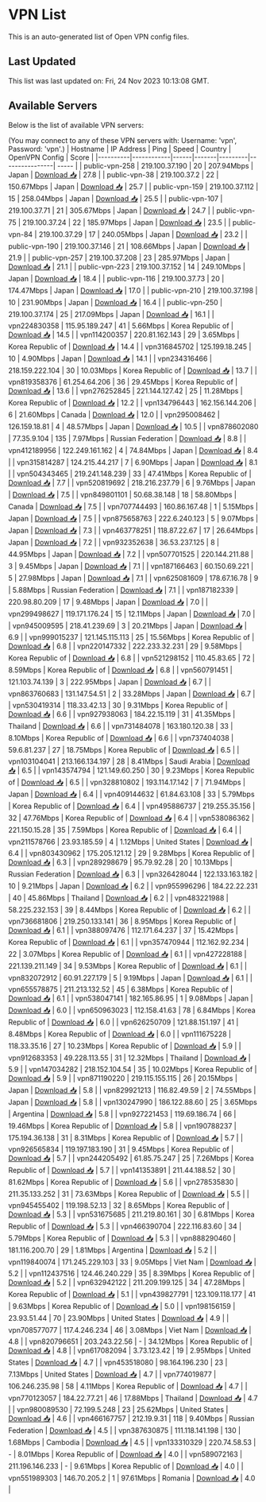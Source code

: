 # VPN List

This is an auto-generated list of Open VPN config files.

## Last Updated

This list was last updated on: Fri, 24 Nov 2023 10:13:08 GMT.

## Available Servers

Below is the list of available VPN servers:

(You may connect to any of these VPN servers with: Username: 'vpn', Password: 'vpn'.)
| Hostname | IP Address | Ping | Speed | Country | OpenVPN Config | Score |
|----------|------------|------|-------|---------|----------------| ----- |
| public-vpn-258 | 219.100.37.190 | 20 | 207.94Mbps | Japan | [Download 📥](./configs/server_0_JP.ovpn) | 27.8 |
| public-vpn-38 | 219.100.37.2 | 22 | 150.67Mbps | Japan | [Download 📥](./configs/server_1_JP.ovpn) | 25.7 |
| public-vpn-159 | 219.100.37.112 | 15 | 258.04Mbps | Japan | [Download 📥](./configs/server_2_JP.ovpn) | 25.5 |
| public-vpn-107 | 219.100.37.71 | 21 | 305.67Mbps | Japan | [Download 📥](./configs/server_3_JP.ovpn) | 24.7 |
| public-vpn-75 | 219.100.37.24 | 22 | 185.97Mbps | Japan | [Download 📥](./configs/server_4_JP.ovpn) | 23.5 |
| public-vpn-84 | 219.100.37.29 | 17 | 240.05Mbps | Japan | [Download 📥](./configs/server_5_JP.ovpn) | 23.2 |
| public-vpn-190 | 219.100.37.146 | 21 | 108.66Mbps | Japan | [Download 📥](./configs/server_6_JP.ovpn) | 21.9 |
| public-vpn-257 | 219.100.37.208 | 23 | 285.97Mbps | Japan | [Download 📥](./configs/server_7_JP.ovpn) | 21.1 |
| public-vpn-223 | 219.100.37.152 | 14 | 249.10Mbps | Japan | [Download 📥](./configs/server_8_JP.ovpn) | 18.4 |
| public-vpn-116 | 219.100.37.73 | 20 | 174.47Mbps | Japan | [Download 📥](./configs/server_9_JP.ovpn) | 17.0 |
| public-vpn-210 | 219.100.37.198 | 10 | 231.90Mbps | Japan | [Download 📥](./configs/server_10_JP.ovpn) | 16.4 |
| public-vpn-250 | 219.100.37.174 | 25 | 217.09Mbps | Japan | [Download 📥](./configs/server_11_JP.ovpn) | 16.1 |
| vpn224830358 | 115.95.189.247 | 41 | 5.66Mbps | Korea Republic of | [Download 📥](./configs/server_12_KR.ovpn) | 14.5 |
| vpn114200357 | 220.81.162.143 | 29 | 3.65Mbps | Korea Republic of | [Download 📥](./configs/server_13_KR.ovpn) | 14.4 |
| vpn316845702 | 125.199.18.245 | 10 | 4.90Mbps | Japan | [Download 📥](./configs/server_14_JP.ovpn) | 14.1 |
| vpn234316466 | 218.159.222.104 | 30 | 10.03Mbps | Korea Republic of | [Download 📥](./configs/server_15_KR.ovpn) | 13.7 |
| vpn819358376 | 61.254.64.206 | 36 | 29.45Mbps | Korea Republic of | [Download 📥](./configs/server_16_KR.ovpn) | 13.6 |
| vpn276252845 | 221.144.127.42 | 25 | 11.28Mbps | Korea Republic of | [Download 📥](./configs/server_17_KR.ovpn) | 12.2 |
| vpn134796443 | 162.156.144.206 | 6 | 21.60Mbps | Canada | [Download 📥](./configs/server_18_CA.ovpn) | 12.0 |
| vpn295008462 | 126.159.18.81 | 4 | 48.57Mbps | Japan | [Download 📥](./configs/server_19_JP.ovpn) | 10.5 |
| vpn878602080 | 77.35.9.104 | 135 | 7.97Mbps | Russian Federation | [Download 📥](./configs/server_20_RU.ovpn) | 8.8 |
| vpn412189956 | 122.249.161.162 | 4 | 74.84Mbps | Japan | [Download 📥](./configs/server_21_JP.ovpn) | 8.4 |
| vpn315814287 | 124.215.44.217 | 7 | 6.90Mbps | Japan | [Download 📥](./configs/server_22_JP.ovpn) | 8.1 |
| vpn504343465 | 219.241.148.239 | 33 | 47.41Mbps | Korea Republic of | [Download 📥](./configs/server_23_KR.ovpn) | 7.7 |
| vpn520819692 | 218.216.237.79 | 6 | 9.76Mbps | Japan | [Download 📥](./configs/server_24_JP.ovpn) | 7.5 |
| vpn849801101 | 50.68.38.148 | 18 | 58.80Mbps | Canada | [Download 📥](./configs/server_25_CA.ovpn) | 7.5 |
| vpn707744493 | 160.86.167.48 | 1 | 5.15Mbps | Japan | [Download 📥](./configs/server_26_JP.ovpn) | 7.5 |
| vpn875658763 | 222.6.240.123 | 5 | 9.07Mbps | Japan | [Download 📥](./configs/server_27_JP.ovpn) | 7.3 |
| vpn463778251 | 118.87.22.67 | 17 | 26.64Mbps | Japan | [Download 📥](./configs/server_28_JP.ovpn) | 7.2 |
| vpn932352638 | 36.53.237.125 | 8 | 44.95Mbps | Japan | [Download 📥](./configs/server_29_JP.ovpn) | 7.2 |
| vpn507701525 | 220.144.211.88 | 3 | 9.45Mbps | Japan | [Download 📥](./configs/server_30_JP.ovpn) | 7.1 |
| vpn187166463 | 60.150.69.221 | 5 | 27.98Mbps | Japan | [Download 📥](./configs/server_31_JP.ovpn) | 7.1 |
| vpn625081609 | 178.67.16.78 | 9 | 5.88Mbps | Russian Federation | [Download 📥](./configs/server_32_RU.ovpn) | 7.1 |
| vpn187182339 | 220.98.80.209 | 17 | 9.48Mbps | Japan | [Download 📥](./configs/server_33_JP.ovpn) | 7.0 |
| vpn299498627 | 119.171.176.24 | 15 | 12.11Mbps | Japan | [Download 📥](./configs/server_34_JP.ovpn) | 7.0 |
| vpn945009595 | 218.41.239.69 | 3 | 20.21Mbps | Japan | [Download 📥](./configs/server_35_JP.ovpn) | 6.9 |
| vpn999015237 | 121.145.115.113 | 25 | 15.56Mbps | Korea Republic of | [Download 📥](./configs/server_36_KR.ovpn) | 6.8 |
| vpn220147332 | 222.233.32.231 | 29 | 9.58Mbps | Korea Republic of | [Download 📥](./configs/server_37_KR.ovpn) | 6.8 |
| vpn521298152 | 110.45.83.65 | 72 | 8.59Mbps | Korea Republic of | [Download 📥](./configs/server_38_KR.ovpn) | 6.8 |
| vpn560791451 | 121.103.74.139 | 3 | 222.95Mbps | Japan | [Download 📥](./configs/server_39_JP.ovpn) | 6.7 |
| vpn863760683 | 131.147.54.51 | 2 | 33.28Mbps | Japan | [Download 📥](./configs/server_40_JP.ovpn) | 6.7 |
| vpn530419314 | 118.33.42.13 | 30 | 9.31Mbps | Korea Republic of | [Download 📥](./configs/server_41_KR.ovpn) | 6.6 |
| vpn927938063 | 184.22.15.119 | 31 | 41.35Mbps | Thailand | [Download 📥](./configs/server_42_TH.ovpn) | 6.6 |
| vpn731484078 | 163.180.120.38 | 33 | 8.10Mbps | Korea Republic of | [Download 📥](./configs/server_43_KR.ovpn) | 6.6 |
| vpn737404038 | 59.6.81.237 | 27 | 18.75Mbps | Korea Republic of | [Download 📥](./configs/server_44_KR.ovpn) | 6.5 |
| vpn103104041 | 213.166.134.197 | 28 | 8.41Mbps | Saudi Arabia | [Download 📥](./configs/server_45_SA.ovpn) | 6.5 |
| vpn143574794 | 121.149.60.250 | 30 | 9.23Mbps | Korea Republic of | [Download 📥](./configs/server_46_KR.ovpn) | 6.5 |
| vpn328810802 | 193.114.17.142 | 7 | 71.94Mbps | Japan | [Download 📥](./configs/server_47_JP.ovpn) | 6.4 |
| vpn409144632 | 61.84.63.108 | 33 | 5.79Mbps | Korea Republic of | [Download 📥](./configs/server_48_KR.ovpn) | 6.4 |
| vpn495886737 | 219.255.35.156 | 32 | 47.76Mbps | Korea Republic of | [Download 📥](./configs/server_49_KR.ovpn) | 6.4 |
| vpn538086362 | 221.150.15.28 | 35 | 7.59Mbps | Korea Republic of | [Download 📥](./configs/server_50_KR.ovpn) | 6.4 |
| vpn211578766 | 23.93.185.59 | 4 | 1.12Mbps | United States | [Download 📥](./configs/server_51_US.ovpn) | 6.4 |
| vpn803430962 | 175.205.121.12 | 29 | 9.28Mbps | Korea Republic of | [Download 📥](./configs/server_52_KR.ovpn) | 6.3 |
| vpn289298679 | 95.79.92.28 | 20 | 10.13Mbps | Russian Federation | [Download 📥](./configs/server_53_RU.ovpn) | 6.3 |
| vpn326428044 | 122.133.163.182 | 10 | 9.21Mbps | Japan | [Download 📥](./configs/server_54_JP.ovpn) | 6.2 |
| vpn955996296 | 184.22.22.231 | 40 | 45.86Mbps | Thailand | [Download 📥](./configs/server_55_TH.ovpn) | 6.2 |
| vpn483221988 | 58.225.232.153 | 39 | 8.44Mbps | Korea Republic of | [Download 📥](./configs/server_56_KR.ovpn) | 6.2 |
| vpn736681806 | 219.250.133.141 | 36 | 8.95Mbps | Korea Republic of | [Download 📥](./configs/server_57_KR.ovpn) | 6.1 |
| vpn388097476 | 112.171.64.237 | 37 | 15.42Mbps | Korea Republic of | [Download 📥](./configs/server_58_KR.ovpn) | 6.1 |
| vpn357470944 | 112.162.92.234 | 22 | 3.07Mbps | Korea Republic of | [Download 📥](./configs/server_59_KR.ovpn) | 6.1 |
| vpn427228188 | 221.139.211.149 | 34 | 9.53Mbps | Korea Republic of | [Download 📥](./configs/server_60_KR.ovpn) | 6.1 |
| vpn832072912 | 60.91.227.179 | 5 | 9.19Mbps | Japan | [Download 📥](./configs/server_61_JP.ovpn) | 6.1 |
| vpn655578875 | 211.213.132.52 | 45 | 6.38Mbps | Korea Republic of | [Download 📥](./configs/server_62_KR.ovpn) | 6.1 |
| vpn538047141 | 182.165.86.95 | 1 | 9.08Mbps | Japan | [Download 📥](./configs/server_63_JP.ovpn) | 6.0 |
| vpn650963023 | 112.158.41.63 | 78 | 6.84Mbps | Korea Republic of | [Download 📥](./configs/server_64_KR.ovpn) | 6.0 |
| vpn626250709 | 121.88.151.197 | 41 | 8.48Mbps | Korea Republic of | [Download 📥](./configs/server_65_KR.ovpn) | 6.0 |
| vpn111675228 | 118.33.35.16 | 27 | 10.23Mbps | Korea Republic of | [Download 📥](./configs/server_66_KR.ovpn) | 5.9 |
| vpn912683353 | 49.228.113.55 | 31 | 12.32Mbps | Thailand | [Download 📥](./configs/server_67_TH.ovpn) | 5.9 |
| vpn147034282 | 218.152.104.54 | 35 | 10.02Mbps | Korea Republic of | [Download 📥](./configs/server_68_KR.ovpn) | 5.9 |
| vpn871190220 | 219.115.155.115 | 26 | 20.15Mbps | Japan | [Download 📥](./configs/server_69_JP.ovpn) | 5.8 |
| vpn829921213 | 116.82.49.59 | 2 | 74.55Mbps | Japan | [Download 📥](./configs/server_70_JP.ovpn) | 5.8 |
| vpn130247990 | 186.122.88.60 | 25 | 3.65Mbps | Argentina | [Download 📥](./configs/server_71_AR.ovpn) | 5.8 |
| vpn927221453 | 119.69.186.74 | 66 | 19.46Mbps | Korea Republic of | [Download 📥](./configs/server_72_KR.ovpn) | 5.8 |
| vpn190788237 | 175.194.36.138 | 31 | 8.31Mbps | Korea Republic of | [Download 📥](./configs/server_73_KR.ovpn) | 5.7 |
| vpn926565834 | 119.197.183.190 | 31 | 9.45Mbps | Korea Republic of | [Download 📥](./configs/server_74_KR.ovpn) | 5.7 |
| vpn244205492 | 61.85.75.247 | 25 | 7.26Mbps | Korea Republic of | [Download 📥](./configs/server_75_KR.ovpn) | 5.7 |
| vpn141353891 | 211.44.188.52 | 30 | 81.62Mbps | Korea Republic of | [Download 📥](./configs/server_76_KR.ovpn) | 5.6 |
| vpn278535830 | 211.35.133.252 | 31 | 73.63Mbps | Korea Republic of | [Download 📥](./configs/server_77_KR.ovpn) | 5.5 |
| vpn945455402 | 119.198.52.13 | 32 | 8.65Mbps | Korea Republic of | [Download 📥](./configs/server_78_KR.ovpn) | 5.3 |
| vpn531675685 | 211.219.80.161 | 30 | 6.81Mbps | Korea Republic of | [Download 📥](./configs/server_79_KR.ovpn) | 5.3 |
| vpn466390704 | 222.116.83.60 | 34 | 5.79Mbps | Korea Republic of | [Download 📥](./configs/server_80_KR.ovpn) | 5.3 |
| vpn888290460 | 181.116.200.70 | 29 | 1.81Mbps | Argentina | [Download 📥](./configs/server_81_AR.ovpn) | 5.2 |
| vpn119840074 | 171.245.229.103 | 33 | 9.05Mbps | Viet Nam | [Download 📥](./configs/server_82_VN.ovpn) | 5.2 |
| vpn112437516 | 124.46.240.229 | 35 | 8.39Mbps | Korea Republic of | [Download 📥](./configs/server_83_KR.ovpn) | 5.2 |
| vpn632942122 | 211.209.199.125 | 34 | 47.28Mbps | Korea Republic of | [Download 📥](./configs/server_84_KR.ovpn) | 5.1 |
| vpn439827791 | 123.109.118.177 | 41 | 9.63Mbps | Korea Republic of | [Download 📥](./configs/server_85_KR.ovpn) | 5.0 |
| vpn198156159 | 23.93.51.44 | 70 | 23.90Mbps | United States | [Download 📥](./configs/server_86_US.ovpn) | 4.9 |
| vpn708577077 | 117.4.246.234 | 46 | 3.08Mbps | Viet Nam | [Download 📥](./configs/server_87_VN.ovpn) | 4.8 |
| vpn820796651 | 203.243.22.56 | - | 34.12Mbps | Korea Republic of | [Download 📥](./configs/server_88_KR.ovpn) | 4.8 |
| vpn617082094 | 3.73.123.42 | 19 | 2.95Mbps | United States | [Download 📥](./configs/server_89_US.ovpn) | 4.7 |
| vpn453518080 | 98.164.196.230 | 23 | 7.13Mbps | United States | [Download 📥](./configs/server_90_US.ovpn) | 4.7 |
| vpn774019877 | 106.246.235.98 | 58 | 4.11Mbps | Korea Republic of | [Download 📥](./configs/server_91_KR.ovpn) | 4.7 |
| vpn770123057 | 184.22.77.21 | 46 | 17.88Mbps | Thailand | [Download 📥](./configs/server_92_TH.ovpn) | 4.7 |
| vpn980089530 | 72.199.5.248 | 23 | 25.62Mbps | United States | [Download 📥](./configs/server_93_US.ovpn) | 4.6 |
| vpn466167757 | 212.19.9.31 | 118 | 9.40Mbps | Russian Federation | [Download 📥](./configs/server_94_RU.ovpn) | 4.5 |
| vpn387630875 | 111.118.141.198 | 130 | 1.68Mbps | Cambodia | [Download 📥](./configs/server_95_KH.ovpn) | 4.5 |
| vpn133310329 | 220.74.58.53 | - | 8.01Mbps | Korea Republic of | [Download 📥](./configs/server_96_KR.ovpn) | 4.0 |
| vpn589072163 | 211.196.146.233 | - | 9.61Mbps | Korea Republic of | [Download 📥](./configs/server_97_KR.ovpn) | 4.0 |
| vpn551989303 | 146.70.205.2 | 1 | 97.61Mbps | Romania | [Download 📥](./configs/server_98_RO.ovpn) | 4.0 |
